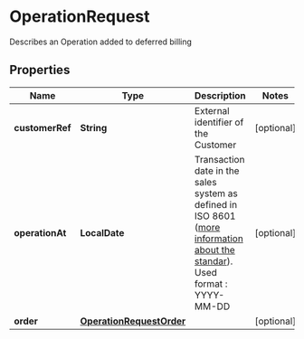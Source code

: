 

# OperationRequest

Describes an Operation added to deferred billing

## Properties

| Name | Type | Description | Notes |
|------------ | ------------- | ------------- | -------------|
|**customerRef** | **String** | External identifier of the Customer |  [optional] |
|**operationAt** | **LocalDate** | Transaction date in the sales system as defined in ISO 8601 ([more information about the standar](https://www.iso.org/fr/iso-8601-date-and-time-format.html)).  Used format : YYYY-MM-DD  |  [optional] |
|**order** | [**OperationRequestOrder**](OperationRequestOrder.md) |  |  [optional] |



